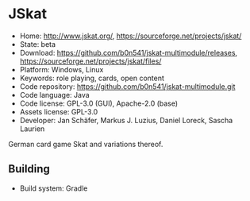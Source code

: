 # JSkat

- Home: http://www.jskat.org/, https://sourceforge.net/projects/jskat/
- State: beta
- Download: https://github.com/b0n541/jskat-multimodule/releases, https://sourceforge.net/projects/jskat/files/
- Platform: Windows, Linux
- Keywords: role playing, cards, open content
- Code repository: https://github.com/b0n541/jskat-multimodule.git
- Code language: Java
- Code license: GPL-3.0 (GUI), Apache-2.0 (base)
- Assets license: GPL-3.0
- Developer: Jan Schäfer, Markus J. Luzius, Daniel Loreck, Sascha Laurien

German card game Skat and variations thereof.

## Building

- Build system: Gradle

